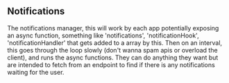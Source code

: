 ## Notifications

The notifications manager, this will work by each app potentially exposing an async function, something like 'notifications', 'notificationHook', 'notificationHandler' that gets added to a array by this. Then on an interval, this goes through the loop slowly (don't wanna spam apis or overload the client), and runs the async functions. They can do anything they want but are intended to fetch from an endpoint to find if there is any notifications waiting for the user.